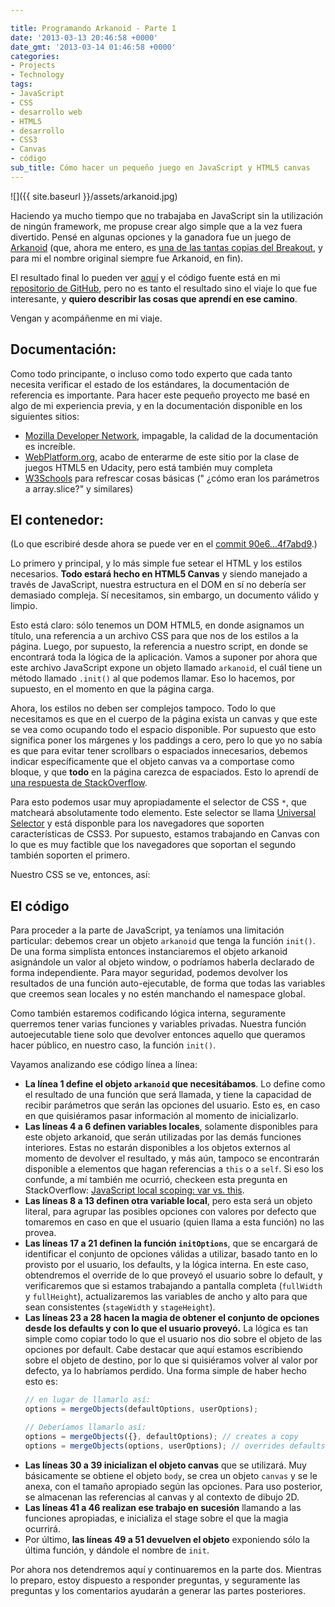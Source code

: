 ```yaml
---

title: Programando Arkanoid - Parte 1
date: '2013-03-13 20:46:58 +0000'
date_gmt: '2013-03-14 01:46:58 +0000'
categories:
- Projects
- Technology
tags:
- JavaScript
- CSS
- desarrollo web
- HTML5
- desarrollo
- CSS3
- Canvas
- código
sub_title: Cómo hacer un pequeño juego en JavaScript y HTML5 canvas
---
```


![]({{ site.baseurl }}/assets/arkanoid.jpg)

Haciendo ya mucho tiempo que no trabajaba en JavaScript sin la utilización de ningún framework, me propuse crear algo simple que a la vez fuera divertido. Pensé en algunas opciones y la ganadora fue un juego de [Arkanoid](http://en.wikipedia.org/wiki/Arkanoid) (que, ahora me entero, es [una de las tantas copias del Breakout](http://en.wikipedia.org/wiki/Breakout_clones), y para mi el nombre original siempre fue Arkanoid, en fin).

El resultado final lo pueden ver [aquí](http://randomjs.alphasmanifesto.com/arkanoid-canvas/arkanoid.html) y el código fuente está en mi [repositorio de GitHub](https://github.com/AlphaGit/random-javascript), pero no es tanto el resultado sino el viaje lo que fue interesante, y **quiero describir las cosas que aprendí en ese camino**.

Vengan y acompáñenme en mi viaje.

<!--more-->

## Documentación:

Como todo principante, o incluso como todo experto que cada tanto necesita verificar el estado de los estándares, la documentación de referencia es importante. Para hacer este pequeño proyecto me basé en algo de mi experiencia previa, y en la documentación disponible en los siguientes sitios:

- [Mozilla Developer Network](https://developer.mozilla.org/), impagable, la calidad de la documentación es increíble.
- [WebPlatform.org](http://www.webplatform.org/), acabo de enterarme de este sitio por la clase de juegos HTML5 en Udacity, pero está también muy completa
- [W3Schools](http://www.w3schools.com/) para refrescar cosas básicas (" ¿cómo eran los parámetros a array.slice?" y similares)

## El contenedor:

(Lo que escribiré desde ahora se puede ver en el [commit 90e6...4f7abd9](https://github.com/AlphaGit/random-javascript/commit/90e6540100631e1a3ae590c3bde4a21b74f7abd9).)

Lo primero y principal, y lo más simple fue setear el HTML y los estilos necesarios. **Todo estará hecho en HTML5 Canvas** y siendo manejado a través de JavaScript, nuestra estructura en el DOM en sí no debería ser demasiado compleja. Sí necesitamos, sin embargo, un documento válido y limpio.

<script src="https://gist.github.com/AlphaGit/5156953.js"></script>

Esto está claro: sólo tenemos un DOM HTML5, en donde asignamos un título, una referencia a un archivo CSS para que nos de los estilos a la página. Luego, por supuesto, la referencia a nuestro script, en donde se encontrará toda la lógica de la aplicación. Vamos a suponer por ahora que este archivo JavaScript expone un objeto llamado `arkanoid`, el cuál tiene un método llamado `.init()` al que podemos llamar. Eso lo hacemos, por supuesto, en el momento en que la página carga.

Ahora, los estilos no deben ser complejos tampoco. Todo lo que necesitamos es que en el cuerpo de la página exista un canvas y que este se vea como ocupando todo el espacio disponible. Por supuesto que esto significa poner los márgenes y los paddings a cero, pero lo que yo no sabía es que para evitar tener scrollbars o espaciados innecesarios, debemos indicar específicamente que el objeto canvas va a comportase como bloque, y que **todo** en la página carezca de espaciados. Esto lo aprendí de [una respuesta de StackOverflow](http://stackoverflow.com/questions/4288253/html5-canvas-100-width-height-of-viewport).

Para esto podemos usar muy apropiadamente el selector de CSS `*`, que matcheará absolutamente todo elemento. Este selector se llama [Universal Selector](http://www.w3.org/TR/selectors/#universal-selector) y está disponble para los navegadores que soporten características de CSS3. Por supuesto, estamos trabajando en Canvas con lo que es muy factible que los navegadores que soportan el segundo también soporten el primero.

Nuestro CSS se ve, entonces, así:

<script src="https://gist.github.com/AlphaGit/5156967.js"></script>

## El código

Para proceder a la parte de JavaScript, ya teníamos una limitación particular: debemos crear un objeto `arkanoid` que tenga la función `init()`. De una forma simplista entonces instanciaremos el objeto arkanoid asignándole un valor al objeto window, o podríamos haberla declarado de forma independiente. Para mayor seguridad, podemos devolver los resultados de una función auto-ejecutable, de forma que todas las variables que creemos sean locales y no estén manchando el namespace global.

Como también estaremos codificando lógica interna, seguramente querremos tener varias funciones y variables privadas. Nuestra función autoejecutable tiene solo que devolver entonces aquello que queramos hacer público, en nuestro caso, la función `init()`.

<script src="https://gist.github.com/AlphaGit/5158029.js"></script>

Vayamos analizando ese código línea a línea:

- **La línea 1 define el objeto `arkanoid` que necesitábamos**. Lo define como el resultado de una función que será llamada, y tiene la capacidad de recibir parámetros que serán las opciones del usuario. Esto es, en caso en que quisiéramos pasar información al momento de inicializarlo.
- **Las líneas 4 a 6 definen variables locales**, solamente disponibles para este objeto arkanoid, que serán utilizadas por las demás funciones interiores. Estas no estarán disponibles a los objetos externos al momento de devolver el resultado, y más aún, tampoco se encontrarán disponible a elementos que hagan referencias a `this` o a `self`. Si eso los confunde, a mí también me ocurrió, checkeen esta pregunta en StackOverflow: [JavaScript local scoping: var vs. this](http://stackoverflow.com/q/15046910/147507).
- **Las líneas 8 a 13 definen otra variable local**, pero esta será un objeto literal, para agrupar las posibles opciones con valores por defecto que tomaremos en caso en que el usuario (quien llama a esta función) no las provea.
- **Las líneas 17 a 21 definen la función `initOptions`**, que se encargará de identificar el conjunto de opciones válidas a utilizar, basado tanto en lo provisto por el usuario, los defaults, y la lógica interna. En este caso, obtendremos el override de lo que proveyó el usuario sobre lo default, y verificaremos que si estamos trabajando a pantalla completa (`fullWidth` y `fullHeight`), actualizaremos las variables de ancho y alto para que sean consistentes (`stageWidth` y `stageHeight`).
- **Las líneas 23 a 28 hacen la magia de obtener el conjunto de opciones desde los defaults y con lo que el usuario proveyó.** La lógica es tan simple como copiar todo lo que el usuario nos dio sobre el objeto de las opciones por default. Cabe destacar que aquí estamos escribiendo sobre el objeto de destino, por lo que si quisiéramos volver al valor por defecto, ya lo habríamos perdido. Una forma simple de haber hecho esto es:
  ```javascript
  // en lugar de llamarlo así:
  options = mergeObjects(defaultOptions, userOptions);

  // Deberíamos llamarlo así:
  options = mergeObjects({}, defaultOptions); // creates a copy
  options = mergeObjects(options, userOptions); // overrides defaults
  ```
- **Las líneas 30 a 39 inicializan el objeto canvas** que se utilizará. Muy básicamente se obtiene el objeto `body`, se crea un objeto `canvas` y se le anexa, con el tamaño apropiado según las opciones. Para uso posterior, se almacenan las referencias al canvas y al contexto de dibujo 2D.
- **Las líneas 41 a 46 realizan ese trabajo en sucesión** llamando a las funciones apropiadas, e inicializa el stage sobre el que la magia ocurrirá.
- Por último, **las líneas 49 a 51 devuelven el objeto** exponiendo sólo la última función, y dándole el nombre de `init`.

Por ahora nos detendremos aquí y continuaremos en la parte dos. Mientras lo preparo, estoy dispuesto a responder preguntas, y seguramente las preguntas y los comentarios ayudarán a generar las partes posteriores.

 
